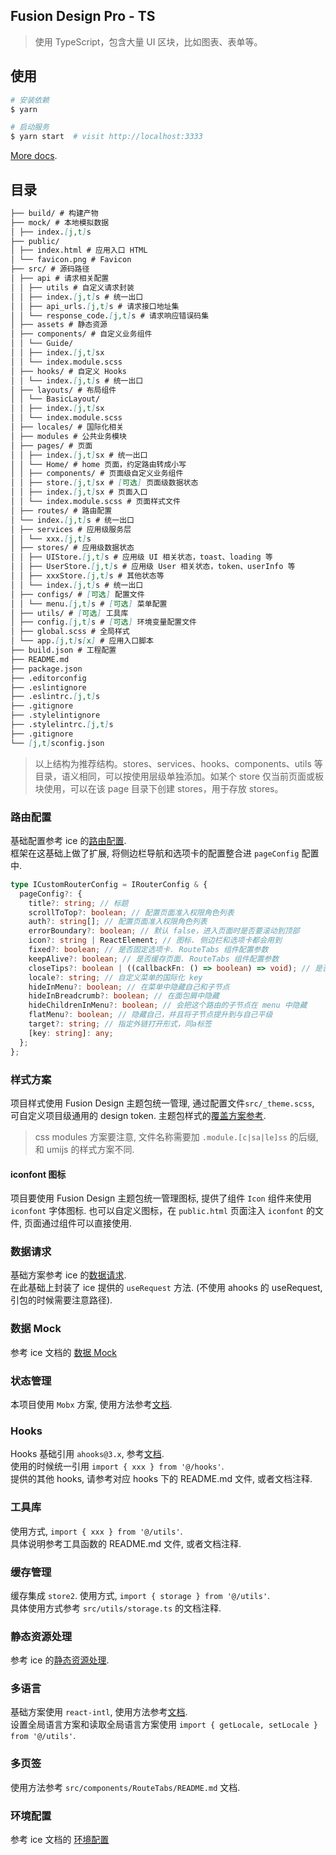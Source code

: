 ## Fusion Design Pro - TS

> 使用 TypeScript，包含大量 UI 区块，比如图表、表单等。

## 使用

```bash
# 安装依赖
$ yarn

# 启动服务
$ yarn start  # visit http://localhost:3333
```

[More docs](https://ice.work/docs/guide/about).

## 目录

```md
├── build/ # 构建产物
├── mock/ # 本地模拟数据
│ ├── index.[j,t]s
├── public/
│ ├── index.html # 应用入口 HTML
│ └── favicon.png # Favicon
├── src/ # 源码路径
│ ├── api # 请求相关配置
│ │ ├── utils # 自定义请求封装
│ │ ├── index.[j,t]s # 统一出口
│ │ ├── api_urls.[j,t]s # 请求接口地址集
│ │ └── response_code.[j,t]s # 请求响应错误码集
│ ├── assets # 静态资源
│ ├── components/ # 自定义业务组件
│ │ └── Guide/
│ │ ├── index.[j,t]sx
│ │ └── index.module.scss
│ ├── hooks/ # 自定义 Hooks
│ │ └── index.[j,t]s # 统一出口
│ ├── layouts/ # 布局组件
│ │ └── BasicLayout/
│ │ ├── index.[j,t]sx
│ │ └── index.module.scss
│ ├── locales/ # 国际化相关
│ ├── modules # 公共业务模块
│ ├── pages/ # 页面
│ │ ├── index.[j,t]sx # 统一出口
│ │ └── Home/ # home 页面，约定路由转成小写
│ │ ├── components/ # 页面级自定义业务组件
│ │ ├── store.[j,t]sx # [可选] 页面级数据状态
│ │ ├── index.[j,t]sx # 页面入口
│ │ └── index.module.scss # 页面样式文件
│ ├── routes/ # 路由配置
│ └── index.[j,t]s # 统一出口
│ ├── services # 应用级服务层
│ │ └── xxx.[j,t]s
│ ├── stores/ # 应用级数据状态
│ │ ├── UIStore.[j,t]s # 应用级 UI 相关状态，toast、loading 等
│ │ ├── UserStore.[j,t]s # 应用级 User 相关状态，token、userInfo 等
│ │ ├── xxxStore.[j,t]s # 其他状态等
│ │ └── index.[j,t]s # 统一出口
│ ├── configs/ # [可选] 配置文件
│ │ └── menu.[j,t]s # [可选] 菜单配置
│ ├── utils/ # [可选] 工具库
│ ├── config.[j,t]s # [可选] 环境变量配置文件
│ ├── global.scss # 全局样式
│ └── app.[j,t]s[x] # 应用入口脚本
├── build.json # 工程配置
├── README.md
├── package.json
├── .editorconfig
├── .eslintignore
├── .eslintrc.[j,t]s
├── .gitignore
├── .stylelintignore
├── .stylelintrc.[j,t]s
├── .gitignore
└── [j,t]sconfig.json
```

> 以上结构为推荐结构。stores、services、hooks、components、utils 等目录，语义相同，可以按使用层级单独添加。如某个 store 仅当前页面或板块使用，可以在该 page 目录下创建 stores，用于存放 stores。

### 路由配置

基础配置参考 ice 的[路由配置](https://ice.work/docs/guide/basic/router).  
框架在这基础上做了扩展, 将侧边栏导航和选项卡的配置整合进 `pageConfig` 配置中.

```ts
type ICustomRouterConfig = IRouterConfig & {
  pageConfig?: {
    title?: string; // 标题
    scrollToTop?: boolean; // 配置页面准入权限角色列表
    auth?: string[]; // 配置页面准入权限角色列表
    errorBoundary?: boolean; // 默认 false，进入页面时是否要滚动到顶部
    icon?: string | ReactElement; // 图标. 侧边栏和选项卡都会用到
    fixed?: boolean; // 是否固定选项卡. RouteTabs 组件配置参数
    keepAlive?: boolean; // 是否缓存页面. RouteTabs 组件配置参数
    closeTips?: boolean | ((callbackFn: () => boolean) => void); // 是否需要关闭提示. RouteTabs 组件配置参数
    locale?: string; // 自定义菜单的国际化 key
    hideInMenu?: boolean; // 在菜单中隐藏自己和子节点
    hideInBreadcrumb?: boolean; // 在面包屑中隐藏
    hideChildrenInMenu?: boolean; // 会把这个路由的子节点在 menu 中隐藏
    flatMenu?: boolean; // 隐藏自己，并且将子节点提升到与自己平级
    target?: string; // 指定外链打开形式，同a标签
    [key: string]: any;
  };
};
```

### 样式方案

项目样式使用 Fusion Design 主题包统一管理, 通过配置文件`src/_theme.scss`, 可自定义项目级通用的 design token. 主题包样式的[覆盖方案参考](https://ice.work/docs/plugin/list/fusion).

> css modules 方案要注意, 文件名称需要加 `.module.[c|sa|le]ss` 的后缀, 和 umijs 的样式方案不同.

#### iconfont 图标

项目要使用 Fusion Design 主题包统一管理图标, 提供了组件 `Icon` 组件来使用 `iconfont` 字体图标. 也可以自定义图标，在 `public.html` 页面注入 `iconfont` 的文件, 页面通过组件可以直接使用.

### 数据请求

基础方案参考 ice 的[数据请求](https://ice.work/docs/guide/basic/request/).  
在此基础上封装了 ice 提供的 `useRequest` 方法. (不使用 ahooks 的 useRequest, 引包的时候需要注意路径).

### 数据 Mock

参考 ice 文档的 [数据 Mock](https://ice.work/docs/guide/advanced/mock)

### 状态管理

本项目使用 `Mobx` 方案, 使用方法参考[文档](https://zh.mobx.js.org/README.html).

### Hooks

Hooks 基础引用 `ahooks@3.x`, 参考[文档](https://ahooks.js.org/zh-CN).  
使用的时候统一引用 `import { xxx } from '@/hooks'`.  
提供的其他 hooks, 请参考对应 hooks 下的 README.md 文件, 或者文档注释.

### 工具库

使用方式, `import { xxx } from '@/utils'`.  
具体说明参考工具函数的 README.md 文件, 或者文档注释.

### 缓存管理

缓存集成 `store2`.
使用方式, `import { storage } from '@/utils'`.  
具体使用方式参考 `src/utils/storage.ts` 的文档注释.

### 静态资源处理

参考 ice 的[静态资源处理](https://ice.work/docs/guide/basic/assets).

### 多语言

基础方案使用 `react-intl`, 使用方法参考[文档](https://formatjs.io/docs/react-intl).  
设置全局语言方案和读取全局语言方案使用 `import { getLocale, setLocale } from '@/utils'`.

### 多页签

使用方法参考 `src/components/RouteTabs/README.md` 文档.

### 环境配置

参考 ice 文档的 [环境配置](https://ice.work/docs/guide/basic/config)
